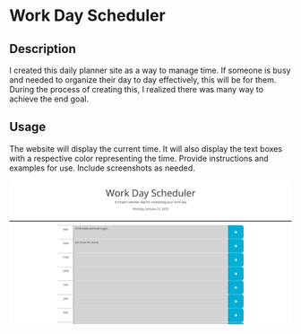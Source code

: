 # Work Day Scheduler

## Description
I created this daily planner site as a way to manage time. If someone is busy and needed to organize their day to day effectively, this will be for them.
During the process of creating this, I realized there was many way to achieve the end goal.

## Usage
The website will display the current time. It will also display the text boxes with a respective color representing the time.
Provide instructions and examples for use. Include screenshots as needed.

![alt text](Assets/screenshot.png)